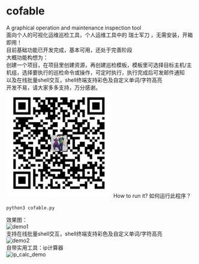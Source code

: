 # cofable
A graphical operation and maintenance inspection tool<br>
面向个人的可视化运维巡检工具，个人运维工具中的 瑞士军刀 ，无需安装，开箱即用！<br>
目前基础功能已开发完成，基本可用，还处于完善阶段<br>
大概功能构想为：<br>
创建一个项目，在项目里创建资源，再创建巡检模板，模板里可选择目标主机/主机组，选择要执行的巡检命令或操作，可定时执行，执行完成后可发邮件通知<br>
以及在线批量shell交互，shell终端支持彩色及自定义单词/字符高亮<br>
开发不易，请大家多多支持，万分感谢。<br>
![limaofu-zhifubao.jpg](not_resource_img/limaofu-zhifubao.jpg)
How to run it? 如何运行此程序？<br>
```shell
python3 cofable.py
```
效果图：<br>
![demo1](not_resource_img/demo1.png)
<br>
支持在线批量shell交互，shell终端支持彩色及自定义单词/字符高亮<br>
![demo2](not_resource_img/demo2.png)
<br>
自带实用工具：ip计算器<br>
![ip_calc_demo](not_resource_img/ip_calc_demo.png)
